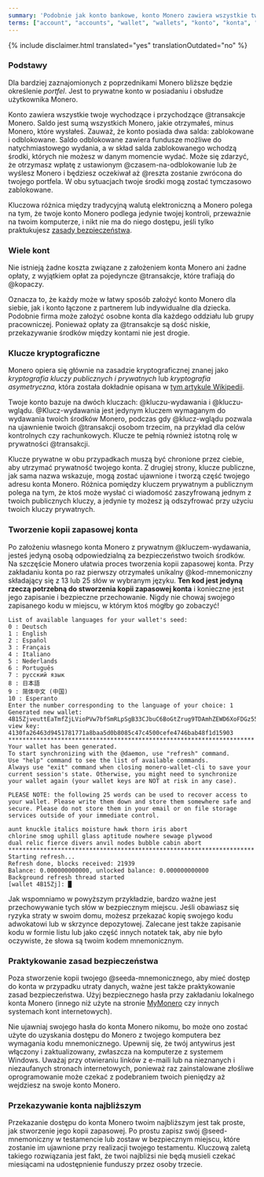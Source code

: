 ```yaml
---
summary: 'Podobnie jak konto bankowe, konto Monero zawiera wszystkie twoje płatności wychodzące i przychodzące'
terms: ["account", "accounts", "wallet", "wallets", "konto", "konta", "portfel", "portfele"]
---
```


{% include disclaimer.html translated="yes" translationOutdated="no" %}

### Podstawy

Dla bardziej zaznajomionych z poprzednikami Monero bliższe będzie określenie
*portfel*. Jest to prywatne konto w posiadaniu i obsłudze użytkownika
Monero.

Konto zawiera wszystkie twoje wychodzące i przychodzące @transakcje
Monero. Saldo jest sumą wszystkich Monero, jakie otrzymałeś, minus Monero,
które wysłałeś. Zauważ, że konto posiada dwa salda: zablokowane i
odblokowane. Saldo odblokowane zawiera fundusze możliwe do natychmiastowego
wydania, a w skład salda zablokowanego wchodzą środki, których nie możesz w
danym momencie wydać. Może się zdarzyć, że otrzymasz wpłatę z ustawionym
@czasem-na-odblokowanie lub że wyślesz Monero i będziesz oczekiwał aż
@reszta zostanie zwrócona do twojego portfela. W obu sytuacjach twoje środki
mogą zostać tymczasowo zablokowane.

Kluczowa różnica między tradycyjną walutą elektroniczną a Monero polega na
tym, że twoje konto Monero podlega jedynie twojej kontroli, przeważnie na
twoim komputerze, i nikt nie ma do niego dostępu, jeśli tylko praktukujesz
[zasady bezpieczeństwa](#pratykowanie-zasad-bezpieczeństwa).

### Wiele kont

Nie istnieją żadne koszta związane z założeniem konta Monero ani żadne
opłaty, z wyjątkiem opłat za pojedyncze @transakcje, które trafiają do
@kopaczy.

Oznacza to, że każdy może w łatwy sposób założyć konto Monero dla siebie,
jak i konto łączone z partnerem lub indywidualne dla dziecka. Podobnie firma
może założyć osobne konta dla każdego oddziału lub grupy
pracowniczej. Ponieważ opłaty za @transakcje są dość niskie, przekazywanie
środków między kontami nie jest drogie.

### Klucze kryptograficzne

Monero opiera się głównie na zasadzie kryptograficznej znanej jako
*kryptografia kluczy publicznych i prywatnych* lub *kryptografia
asymetryczna*, która została dokładnie opisana w [tym artykule
Wikipedii](https://pl.wikipedia.org/wiki/Kryptografia_klucza_publicznego).

Twoje konto bazuje na dwóch kluczach: @kluczu-wydawania i
@kluczu-wglądu. @Klucz-wydawania jest jedynym kluczem wymaganym do wydawania
twoich środków Monero, podczas gdy @klucz-wglądu pozwala na ujawnienie
twoich @transakcji osobom trzecim, na przykład dla celów kontrolnych czy
rachunkowych. Klucze te pełnią również istotną rolę w prywatności
@transakcji.

Klucze prywatne w obu przypadkach muszą być chronione przez ciebie, aby
utrzymać prywatność twojego konta. Z drugiej strony, klucze publiczne, jak
sama nazwa wskazuje, mogą zostać ujawnione i tworzą część twojego adresu
konta Monero. Różnica pomiędzy kluczem prywatnym a publicznym polega na tym,
że ktoś może wysłać ci wiadomość zaszyfrowaną jednym z twoich publicznych
kluczy, a jedynie ty możesz ją odszyfrować przy użyciu twoich kluczy
prywatnych.

### Tworzenie kopii zapasowej konta

Po założeniu własnego konta Monero z prywatnym @kluczem-wydawania, jesteś
jedyną osobą odpowiedzialną za bezpieczeństwo twoich środków. Na szczęście
Monero ułatwia proces tworzenia kopii zapasowej konta. Przy zakładaniu konta
po raz pierwszy otrzymałeś unikalny @kod-mnemoniczny składający się z 13 lub
25 słów w wybranym języku. **Ten kod jest jedyną rzeczą potrzebną do
stworzenia kopii zapasowej konta** i konieczne jest jego zapisanie i
bezpieczne przechowanie. Nigdy nie chowaj swojego zapisanego kodu w miejscu,
w którym ktoś mógłby go zobaczyć!

```
List of available languages for your wallet's seed:
0 : Deutsch
1 : English
2 : Español
3 : Français
4 : Italiano
5 : Nederlands
6 : Português
7 : русский язык
8 : 日本語
9 : 简体中文 (中国)
10 : Esperanto
Enter the number corresponding to the language of your choice: 1
Generated new wallet: 4B15ZjveuttEaTmfZjLVioPVw7bfSmRLpSgB33CJbuC6BoGtZrug9TDAmhZEWD6XoFDGz55bgzisT9Dnv61sbsA6Sa47TYu
view key: 4130fa26463d9451781771a8baa5d0b8085c47c4500cefe4746bab48f1d15903
**********************************************************************
Your wallet has been generated.
To start synchronizing with the @daemon, use "refresh" command.
Use "help" command to see the list of available commands.
Always use "exit" command when closing monero-wallet-cli to save your
current session's state. Otherwise, you might need to synchronize
your wallet again (your wallet keys are NOT at risk in any case).

PLEASE NOTE: the following 25 words can be used to recover access to your wallet. Please write them down and store them somewhere safe and secure. Please do not store them in your email or on file storage services outside of your immediate control.

aunt knuckle italics moisture hawk thorn iris abort
chlorine smog uphill glass aptitude nowhere sewage plywood
dual relic fierce divers anvil nodes bubble cabin abort
**********************************************************************
Starting refresh...
Refresh done, blocks received: 21939                            
Balance: 0.000000000000, unlocked balance: 0.000000000000
Background refresh thread started
[wallet 4B15Zj]: █
```

Jak wspomniamo w powyższym przykładzie, bardzo ważne jest przechowywanie
tych słów w bezpiecznym miejscu. Jeśli obawiasz się ryzyka straty w swoim
domu, możesz przekazać kopię swojego kodu adwokatowi lub w skrzynce
depozytowej. Zalecane jest także zapisanie kodu w formie listu lub jako
część innych notatek tak, aby nie było oczywiste, że słowa są twoim kodem
mnemonicznym.

### Praktykowanie zasad bezpieczeństwa

Poza stworzenie kopii twojego @seeda-mnemonicznego, aby mieć dostęp do konta
w przypadku utraty danych, ważne jest także praktykowanie zasad
bezpieczeństwa. Użyj bezpiecznego hasła przy zakładaniu lokalnego konta
Monero (innego niż użyte na stronie [MyMonero](https://mymonero.com) czy
innych systemach kont internetowych).

Nie ujawniaj swojego hasła do konta Monero nikomu, bo może ono zostać użyte
do uzyskania dostępu do Monero z twojego komputera bez wymagania kodu
mnemonicznego. Upewnij się, że twój antywirus jest włączony i
zaktualizowany, zwłaszcza na komputerze z systemem Windows. Uważaj przy
otwieraniu linków z e-maili lub na nieznanych i niezaufanych stronach
internetowych, ponieważ raz zainstalowane złośliwe oprogramowanie może
czekać z podebraniem twoich pieniędzy aż wejdziesz na swoje konto Monero.

### Przekazywanie konta najbliższym

Przekazanie dostępu do konta Monero twoim najbliższym jest tak proste, jak
stworzenie jego kopii zapasowej. Po prostu zapisz swój @seed-mnemoniczny w
testamencie lub zostaw w bezpiecznym miejscu, które zostanie im ujawnione
przy realizacji twojego testamentu. Kluczową zaletą takiego rozwiązania jest
fakt, że twoi najbliżsi nie będą musieli czekać miesiącami na udostępnienie
funduszy przez osoby trzecie.
